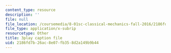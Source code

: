 ```yaml
---
content_type: resource
description: ''
file: null
file_location: /coursemedia/8-01sc-classical-mechanics-fall-2016/2186fd7b26ac8e07fb358d2a149b9b44_bEpq3yjismU.srt
file_type: application/x-subrip
resourcetype: Other
title: 3play caption file
uid: 2186fd7b-26ac-8e07-fb35-8d2a149b9b44
---
```

